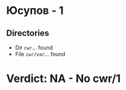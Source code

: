 # Юсупов - 1
## Directories
- Dir `cwr`... found
- File `cwr/var`... found
# Verdict: **NA** - No cwr/1

